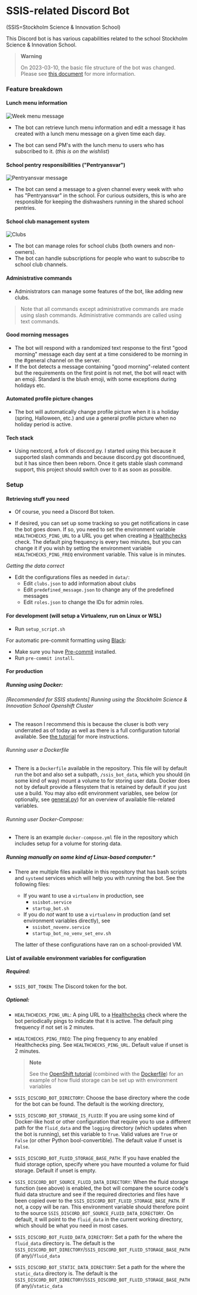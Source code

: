 # SSIS-related Discord Bot

(SSIS=Stockholm Science & Innovation School)

This Discord bot is has various capabilities related to the school Stockholm Science & Innovation School.

> **Warning**
>
> On 2023-03-10, the basic file structure of the bot was changed.
> Please see [this document](MIGRATE_MARCH_2023.md) for more information.

### Feature breakdown

#### Lunch menu information

![Week menu message](screenshots/week_menu.png)

- The bot can retrieve lunch menu information and edit a message it has created with a lunch menu message on a given time each day.

- The bot can send PM's with the lunch menu to users who has subscribed to it. (_this is on the wishlist_)

#### School pentry responsibilities ("Pentryansvar")

![Pentryansvar message](screenshots/pentry.png)

- The bot can send a message to a given channel every week with who has "Pentryansvar" in the school.
  For curious outsiders, this is who are responsible for keeping the dishwashers running in the shared school
  pentries.

#### School club management system

![Clubs](screenshots/clubs.png)

- The bot can manage roles for school clubs (both owners and non-owners).
- The bot can handle subscriptions for people who want to subscribe to school club channels.

#### Administrative commands

- Administrators can manage some features of the bot, like adding new clubs.

> Note that all commands except administrative commands are made using slash commands. Administrative commands are called using text commands.

#### Good morning messages

- The bot will respond with a randomized text response to the first "good morning" message each day sent at a time considered to be morning in the #general channel on the server.
- If the bot detects a message containing "good morning"-related content but the requirements on the first point is not met, the bot will react with an emoji. Standard is the blush emoji,
  with some exceptions during holidays etc.

#### Automated profile picture changes

- The bot will automatically change profile picture when it is a holiday (spring, Halloween, etc.) and use a general profile picture when no holiday period is active.

#### Tech stack

- Using nextcord, a fork of discord.py. I started using this because it supported slash commands and because discord.py got discontinued,
  but it has since then been reborn. Once it gets stable slash command support, this project should switch over to it as soon as possible.

### Setup

#### Retrieving stuff you need

- Of course, you need a Discord Bot token.

- If desired, you can set up some tracking so you get notifications in case the bot goes down.
  If so, you need to set the environment variable `HEALTHCHECKS_PING_URL` to a URL you get when creating a [Healthchecks](https://healthchecks.io)
  check. The default ping frequency is every two minutes, but you can change it if you wish by setting the environment variable `HEALTHCHECKS_PING_FREQ`
  environment variable. This value is in minutes.

_Getting the data correct_

- Edit the configurations files as needed in `data/`:
  - Edit `clubs.json` to add information about clubs
  - Edit `predefined_message.json` to change any of the predefined messages
  - Edit `roles.json` to change the IDs for admin roles.

#### For development (will setup a Virtualenv, run on Linux or WSL)

- Run `setup_script.sh`

For automatic pre-commit formatting using [Black](https://black.readthedocs.io/en/stable/):

- Make sure you have [Pre-commit](https://pre-commit.com) installed.
- Run `pre-commit install`.

#### For production

##### Running using Docker:

###### [Recommended for SSIS students] Running using the Stockholm Science & Innovation School Openshift Cluster

- The reason I recommend this is because the cluser is both very underrated as of today as well as there is a full configuration tutorial
  available. See [the tutorial](OPENSHIFT_SETUP.md) for more instructions.

###### Running user a Dockerfile

- There is a `Dockerfile` available in the repository. This file will by default run the bot and also set
  a subpath, `/ssis_bot_data`, which you should (in some kind of way) mount a volume to for storing user data.
  Docker does not by default provide a filesystem that is retained by default if you just use a build. You may also edit environment variables,
  see below (or optionally, see [general.py](utils/general.py)) for an overview of available file-related variables.

###### Running user Docker-Compose:

- There is an example `docker-compose.yml` file in the repository which includes setup for a volume
  for storing data.

##### Running manually on some kind of Linux-based computer:\*

- There are multiple files available in this repository that has bash scripts and `systemd` services
  which will help you with running the bot. See the following files:

  - If you want to use a `virtualenv` in production, see
    - `ssisbot.service`
    - `startup_bot.sh`
  - If you do _not_ want to use a `virtualenv` in production (and set environment variables directly), see
    - `ssisbot_novenv.service`
    - `startup_bot_no_venv_set_env.sh`

  The latter of these configurations have ran on a school-provided VM.

#### List of available environment variables for configuration

##### Required:

- `SSIS_BOT_TOKEN`: The Discord token for the bot.

##### Optional:

- `HEALTHCHECKS_PING_URL`: A ping URL to a [Healthchecks](https://healthchecks.io) check where the bot
  periodically pings to indicate that it is active. The default ping frequency if not set is 2 minutes.
- `HEALTCHECKS_PING_FREQ`: The ping frequency to any enabled Healthchecks ping. See `HEALTHCHECKS_PING_URL`. Default
  value if unset is 2 minutes.

  > **Note**
  >
  > See the [OpenShift tutorial](OPENSHIFT_SETUP.md) (combined with the [Dockerfile](Dockerfile))
  > for an example of how fluid storage can be set up with environment variables

- `SSIS_DISCORD_BOT_DIRECTORY`: Choose the base directory where the code for the bot can be found. The default is the working directory,
- `SSIS_DISCORD_BOT_STORAGE_IS_FLUID`: If you are using some kind of Docker-like host or other configuration that require
  you to use a different path for the `fluid_data` and the `logging` directory (which updates when the bot is running), set this variable to `True`.
  Valid values are `True` or `False` (or other Python bool-convertible). The default value if unset is `False`.
- `SSIS_DISCORD_BOT_FLUID_STORAGE_BASE_PATH`: If you have enabled the fluid storage option, specify where you have mounted a volume for fluid storage. Default if unset is empty.
- `SSIS_DISCORD_BOT_SOURCE_FLUID_DATA_DIRECTORY`: When the fluid storage function (see above) is enabled, the bot will compare the source code's fluid data structure
  and see if the required directories and files have been copied over to the `SSIS_DISCORD_BOT_FLUID_STORAGE_BASE_PATH`. If not, a copy will be ran. This environment variable should therefore
  point to the source `SSIS_DISCORD_BOT_SOURCE_FLUID_DATA_DIRECTORY`. On default, it will point to the `fluid_data` in the current working directory, which should be what you need in most cases.
- `SSIS_DISCORD_BOT_FLUID_DATA_DIRECTORY`: Set a path for the where the `fluid_data` directory is. The default is the `SSIS_DISCORD_BOT_DIRECTORY`/`SSIS_DISCORD_BOT_FLUID_STORAGE_BASE_PATH` (if any)/`fluid_data`
- `SSIS_DISCORD_BOT_STATIC_DATA_DIRECTORY`: Set a path for the where the `static_data` directory is. The default is the `SSIS_DISCORD_BOT_DIRECTORY`/`SSIS_DISCORD_BOT_FLUID_STORAGE_BASE_PATH` (if any)/`static_data`
